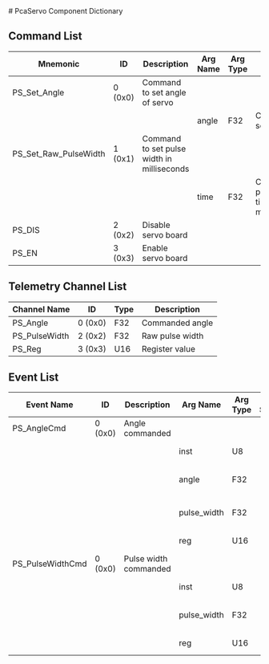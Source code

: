 <title>PcaServo Component Dictionary</title>
# PcaServo Component Dictionary


## Command List

|Mnemonic|ID|Description|Arg Name|Arg Type|Comment
|---|---|---|---|---|---|
|PS_Set_Angle|0 (0x0)|Command to set angle of servo| | |
| | | |angle|F32|Commanded servo angle|
|PS_Set_Raw_PulseWidth|1 (0x1)|Command to set pulse width in milliseconds| | |
| | | |time|F32|Commanded pulse width time in milliseconds|
|PS_DIS|2 (0x2)|Disable servo board| | |
|PS_EN|3 (0x3)|Enable servo board| | |

## Telemetry Channel List

|Channel Name|ID|Type|Description|
|---|---|---|---|
|PS_Angle|0 (0x0)|F32|Commanded angle|
|PS_PulseWidth|2 (0x2)|F32|Raw pulse width|
|PS_Reg|3 (0x3)|U16|Register value|

## Event List

|Event Name|ID|Description|Arg Name|Arg Type|Arg Size|Description
|---|---|---|---|---|---|---|
|PS_AngleCmd|0 (0x0)|Angle commanded| | | | |
| | | |inst|U8||The motor instance|
| | | |angle|F32||The commanded angle|
| | | |pulse_width|F32||The commanded angle|
| | | |reg|U16||The register value|
|PS_PulseWidthCmd|0 (0x0)|Pulse width commanded| | | | |
| | | |inst|U8||The motor instance|
| | | |pulse_width|F32||The commanded angle|
| | | |reg|U16||The register value|
